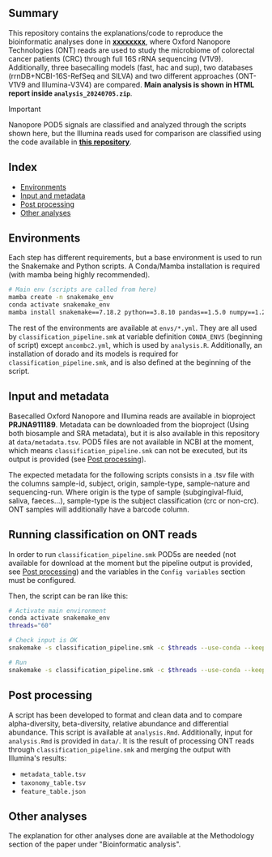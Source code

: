 ## Summary
This repository contains the explanations/code to reproduce the bioinformatic analyses done in [**xxxxxxxx**](https://doi.org/xxxxxxxxx), where Oxford Nanopore Technologies (ONT) reads are used to study the microbiome of colorectal cancer patients (CRC) through full 16S rRNA sequencing (V1V9). Additionally, three basecalling models (fast, hac and sup), two databases (rrnDB+NCBI-16S-RefSeq and SILVA) and two different approaches (ONT-V1V9 and Illumina-V3V4) are compared. **Main analysis is shown in HTML report inside `analysis_20240705.zip`**.

> [!IMPORTANT]
> Nanopore POD5 signals are classified and analyzed through the scripts shown here, but the Illumina reads used for comparison are classified using the code available in [**this repository**](https://github.com/Pablo-Aja-Macaya/CRC-16S-study).

## Index
- [Environments](#environments)
- [Input and metadata](#input-and-metadata)
- [Post processing](#post-processing)
- [Other analyses](#other-analyses)

## Environments
Each step has different requirements, but a base environment is used to run the Snakemake and Python scripts. A Conda/Mamba installation is required (with mamba being highly recommended).

```sh
# Main env (scripts are called from here)
mamba create -n snakemake_env
conda activate snakemake_env
mamba install snakemake==7.18.2 python==3.8.10 pandas==1.5.0 numpy==1.23.1 colorama matplotlib seaborn
```

The rest of the environments are available at `envs/*.yml`. They are all used by `classification_pipeline.smk` at variable definition `CONDA_ENVS` (beginning of script) except `ancombc2.yml`, which is used by `analysis.R`. Additionally, an installation of dorado and its models is required for `classification_pipeline.smk`, and is also defined at the beginning of the script.

## Input and metadata

Basecalled Oxford Nanopore and Illumina reads are available in bioproject **PRJNA911189**. Metadata can be downloaded from the bioproject (Using both biosample and SRA metadata), but it is also available in this repository at `data/metadata.tsv`. POD5 files are not available in NCBI at the moment, which means `classification_pipeline.smk` can not be executed, but its output is provided (see [Post processing](#post-processing)).

The expected metadata for the following scripts consists in a .tsv file with the columns sample-id, subject, origin, sample-type, sample-nature and sequencing-run. Where origin is the type of sample (subgingival-fluid, saliva, faeces...), sample-type is the subject classification (crc or non-crc). ONT samples will additionally have a barcode column.

## Running classification on ONT reads

In order to run `classification_pipeline.smk` POD5s are needed (not available for download at the moment but the pipeline output is provided, see [Post processing](#post-processing)) and the variables in the `Config variables` section must be configured.

Then, the script can be ran like this:

```sh
# Activate main environment
conda activate snakemake_env 
threads="60"

# Check input is OK
snakemake -s classification_pipeline.smk -c $threads --use-conda --keep-going -n

# Run
snakemake -s classification_pipeline.smk -c $threads --use-conda --keep-going
```


## Post processing
A script has been developed to format and clean data and to compare alpha-diversity, beta-diversity, relative abundance and differential abundance. This script is available at `analysis.Rmd`. Additionally, input for `analysis.Rmd` is provided in `data/`. It is the result of processing ONT reads through `classification_pipeline.smk` and merging the output with Illumina's results:
- `metadata_table.tsv` 
- `taxonomy_table.tsv`
- `feature_table.json`

<!-- <p align="center">
  <img src="post-processing/examples.png">
</p> -->

## Other analyses
The explanation for other analyses done are available at the Methodology section of the paper under "Bioinformatic analysis". 
